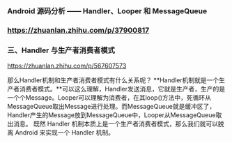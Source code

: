 ### Android 源码分析 —— Handler、Looper 和 MessageQueue

### https://zhuanlan.zhihu.com/p/37900817

### 三、Handler 与生产者消费者模式

https://zhuanlan.zhihu.com/p/567607573

那么Handler机制和生产者消费者模式有什么关系呢？
**Handler机制就是一个生产者消费者模式。**可以这么理解，Handler发送消息，它就是生产者，生产的是一个个Message。Looper可以理解为消费者，在其loop()方法中，死循环从MessageQueue取出Message进行处理。而MessageQueue就是缓冲区了，Handler产生的Message放到MessageQueue中，Looper从MessageQueue取出消息。
既然 Handler 机制本质上是一个生产者消费者模式，那么我们就可以脱离 Android 来实现一个 Handler 机制。